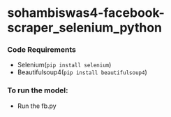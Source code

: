 # sohambiswas4-facebook-scraper_selenium_python
### Code Requirements

- Selenium(`pip install selenium`)
- Beautifulsoup4(`pip install beautifulsoup4`)

### To run the model:
- Run the fb.py
